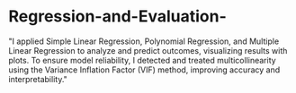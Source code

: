 # Regression-and-Evaluation-
"I applied Simple Linear Regression, Polynomial Regression, and Multiple Linear Regression to analyze and predict outcomes, visualizing results with plots. To ensure model reliability, I detected and treated multicollinearity using the Variance Inflation Factor (VIF) method, improving accuracy and interpretability."
